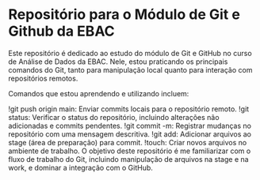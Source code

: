 
# Repositório para o Módulo de Git e Github da EBAC

Este repositório é dedicado ao estudo do módulo de Git e GitHub no curso de Análise de Dados da EBAC. Nele, estou praticando os principais comandos do Git, tanto para manipulação local quanto para interação com repositórios remotos.

Comandos que estou aprendendo e utilizando incluem:

!git push origin main: Enviar commits locais para o repositório remoto.
!git status: Verificar o status do repositório, incluindo alterações não adicionadas e commits pendentes.
!git commit -m: Registrar mudanças no repositório com uma mensagem descritiva.
!git add: Adicionar arquivos ao stage (área de preparação) para commit.
!touch: Criar novos arquivos no ambiente de trabalho.
O objetivo deste repositório é me familiarizar com o fluxo de trabalho do Git, incluindo manipulação de arquivos na stage e na work, e dominar a integração com o GitHub.

